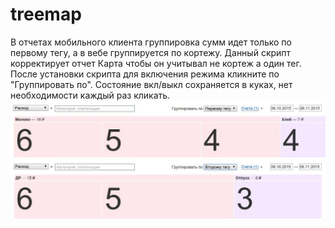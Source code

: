 # treemap
В отчетах мобильного клиента группировка сумм идет только по первому тегу, а в вебе группируется по кортежу. Данный скрипт корректирует отчет Карта чтобы он учитывал не кортеж а один тег.
После установки скрипта для включения режима кликните по "Группировать по". Состояние вкл/выкл сохраняется в куках, нет необходимости каждый раз кликать.
![](https://raw.githubusercontent.com/krasnovu/treemap/master/img/zentreemap1.jpg)
![](https://raw.githubusercontent.com/krasnovu/treemap/master/img/zentreemap2.jpg)
